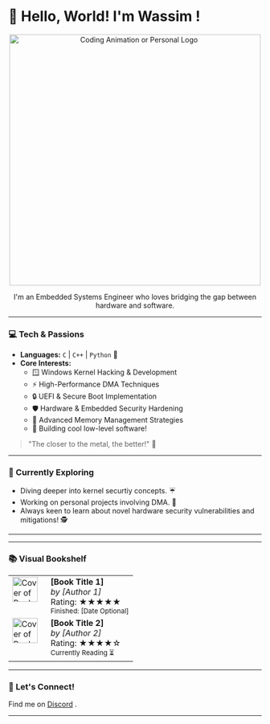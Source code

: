 # :raising_hand: Hello, World! I'm Wassim ! 

<p align="center">
  <img src="https://media0.giphy.com/media/v1.Y2lkPTc5MGI3NjExcWhzMzQ2eHNsOGRqOTl1OWRuaWs4bXlzcTB6NWg3bXhtMjhsd29kZiZlcD12MV9pbnRlcm5hbF9naWZfYnlfaWQmY3Q9Zw/6OrCT1jVbonHG/giphy.gif" width="500" alt="Coding Animation or Personal Logo">
</p>
<p align="center">
I'm an Embedded Systems Engineer who loves bridging the gap between hardware and software.

  
  ---
</p>

### 💻 Tech & Passions

* **Languages:** `C` | `C++` | `Python` 🐍
* **Core Interests:**
    * 🪟 Windows Kernel Hacking & Development
    * ⚡ High-Performance DMA Techniques
    * 🔒 UEFI & Secure Boot Implementation
    * 🛡️ Hardware & Embedded Security Hardening
    * 🧠 Advanced Memory Management Strategies
    * 💾 Building cool low-level software!

> "The closer to the metal, the better!" 🤘

---

### 🚀 Currently Exploring

* Diving deeper into kernel securtiy concepts. :umbrella:
* Working on personal projects involving DMA. :wrench:
* Always keen to learn about novel hardware security vulnerabilities and mitigations! 🕵️

---

---

### 📚 Visual Bookshelf

<table>
  <tr>
    <td width="60" valign="top">
      <a href="[LINK_TO_BOOK_INFO_1 Optional]"> <img src="https://encrypted-tbn1.gstatic.com/images?q=tbn:ANd9GcQ6tqb9hxT8iNWR4bqH_nkawszDfpb77e8hy2OvUgb3DWSAYNZx" alt="Cover of Book 1" width="50">
      </a>
    </td>
    <td valign="top">
      <strong>[Book Title 1]</strong><br>
      <em>by [Author 1]</em><br>
      Rating: ★★★★★<br>
      <small>Finished: [Date Optional]</small>
    </td>
  </tr>
  <tr>
    <td width="60" valign="top">
       <a href="[LINK_TO_BOOK_INFO_2 Optional]">
        <img src="[URL_TO_COVER_IMAGE_2]" alt="Cover of Book 2" width="50">
       </a>
    </td>
    <td valign="top">
      <strong>[Book Title 2]</strong><br>
      <em>by [Author 2]</em><br>
      Rating: ★★★★☆<br>
      <small>Currently Reading ⏳</small>
    </td>
  </tr>
  </table>

---


### 🤝 Let's Connect!

Find me on [Discord](https://discordapp.com/users/450603582987960320) .

---
